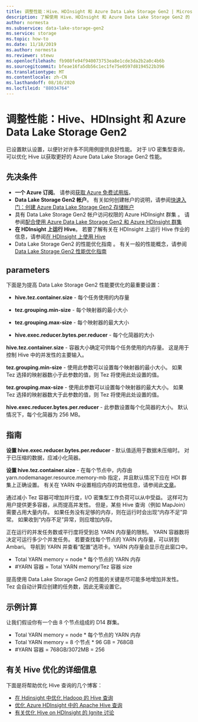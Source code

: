 ```yaml
---
title: 调整性能：Hive、HDInsight 和 Azure Data Lake Storage Gen2 | Microsoft Docs
description: 了解使用 Hive、HDInsight 和 Azure Data Lake Storage Gen2 的 i/o 密集型查询的优化指导原则。
author: normesta
ms.subservice: data-lake-storage-gen2
ms.service: storage
ms.topic: how-to
ms.date: 11/18/2019
ms.author: normesta
ms.reviewer: stewu
ms.openlocfilehash: fb908fe94f940073753ea8e1cde3da2b2a0c4b6b
ms.sourcegitcommit: bfeae16fa5db56c1ec1fe75e0597d8194522b396
ms.translationtype: MT
ms.contentlocale: zh-CN
ms.lasthandoff: 08/10/2020
ms.locfileid: "88034764"
---
```

# <a name="tune-performance-hive-hdinsight--azure-data-lake-storage-gen2"></a>调整性能：Hive、HDInsight 和 Azure Data Lake Storage Gen2

已设置默认设置，以便针对许多不同用例提供良好性能。  对于 I/O 密集型查询，可以优化 Hive 以获取更好的 Azure Data Lake Storage Gen2 性能。  

## <a name="prerequisites"></a>先决条件

* **一个 Azure 订阅**。 请参阅[获取 Azure 免费试用版](https://azure.microsoft.com/pricing/free-trial/)。
* **Data Lake Storage Gen2 帐户**。 有关如何创建帐户的说明，请参阅[快速入门：创建 Azure Data Lake Storage Gen2 存储帐户](data-lake-storage-quickstart-create-account.md)
* 具有 Data Lake Storage Gen2 帐户访问权限的 Azure HDInsight 群集  。 请参阅[配合使用 Azure Data Lake Storage Gen2 和 Azure HDInsight 群集](https://docs.microsoft.com/azure/hdinsight/hdinsight-hadoop-use-data-lake-storage-gen2)
* **在 HDInsight 上运行 Hive**。  若要了解有关在 HDInsight 上运行 Hive 作业的信息，请参阅[在 HDInsight 上使用 Hive](https://docs.microsoft.com/azure/hdinsight/hdinsight-use-hive)
* Data Lake Storage Gen2 的性能优化指南  。  有关一般的性能概念，请参阅 [Data Lake Storage Gen2 性能优化指南](data-lake-storage-performance-tuning-guidance.md)

## <a name="parameters"></a>parameters

下面是为提高 Data Lake Storage Gen2 性能要优化的最重要设置：

* **hive.tez.container.size** - 每个任务使用的内存量

* **tez.grouping.min-size** - 每个映射器的最小大小

* **tez.grouping.max-size** - 每个映射器的最大大小

* **hive.exec.reducer.bytes.per.reducer** - 每个化简器的大小

**hive.tez.container.size** - 容器大小确定可供每个任务使用的内存量。  这是用于控制 Hive 中的并发性的主要输入。  

**tez.grouping.min-size** - 使用此参数可以设置每个映射器的最小大小。  如果 Tez 选择的映射器数小于此参数的值，则 Tez 将使用此处设置的值。

**tez.grouping.max-size** - 使用此参数可以设置每个映射器的最大大小。  如果 Tez 选择的映射器数大于此参数的值，则 Tez 将使用此处设置的值。

**hive.exec.reducer.bytes.per.reducer** - 此参数设置每个化简器的大小。  默认情况下，每个化简器为 256 MB。  

## <a name="guidance"></a>指南

**设置 hive.exec.reducer.bytes.per.reducer** - 默认值适用于数据未压缩时。  对于已压缩的数据，应减小化简器。  

**设置 hive.tez.container.size** - 在每个节点中，内存由 yarn.nodemanager.resource.memory-mb 指定，并且默认情况下应在 HDI 群集上正确设置。  有关在 YARN 中设置相应内存的其他信息，请参阅此[文章](https://docs.microsoft.com/azure/hdinsight/hdinsight-hadoop-hive-out-of-memory-error-oom)。

通过减小 Tez 容器可增加并行度，I/O 密集型工作负荷可以从中受益。 这样可为用户提供更多容器，从而提高并发性。  但是，某些 Hive 查询（例如 MapJoin）需要占用大量内存。  如果任务没有足够的内存，则在运行时会出现“内存不足”异常。  如果收到“内存不足”异常，则应增加内存。   

正在运行的并发任务数或平行度将受到总 YARN 内存量的限制。  YARN 容器数将决定可运行多少个并发任务。  若要查找每个节点的 YARN 内存量，可以转到 Ambari。  导航到 YARN 并查看“配置”选项卡。YARN 内存量会显示在此窗口中。  

- Total YARN memory = node * 每个节点的 YARN 内存
- \#YARN 容器 = Total YARN memory/Tez 容器 size

提高使用 Data Lake Storage Gen2 的性能的关键是尽可能多地增加并发性。  Tez 会自动计算应创建的任务数，因此无需设置它。   

## <a name="example-calculation"></a>示例计算

让我们假设你有一个由 8 个节点组成的 D14 群集。  

- Total YARN memory = node * 每个节点的 YARN 内存
- Total YARN memory = 8 个节点 * 96 GB = 768GB
- \#YARN 容器 = 768GB/3072MB = 256

## <a name="further-information-on-hive-tuning"></a>有关 Hive 优化的详细信息

下面是将帮助优化 Hive 查询的几个博客：
* [在 Hdinsight 中优化 Hadoop 的 Hive 查询](https://azure.microsoft.com/documentation/articles/hdinsight-hadoop-optimize-hive-query/)
* [优化 Azure HDInsight 中的 Apache Hive 查询](https://docs.microsoft.com/azure/hdinsight/hdinsight-hadoop-optimize-hive-query)
* [有关优化 Hive on HDInsight 的 Ignite 讨论](https://channel9.msdn.com/events/Machine-Learning-and-Data-Sciences-Conference/Data-Science-Summit-2016/MSDSS25)
